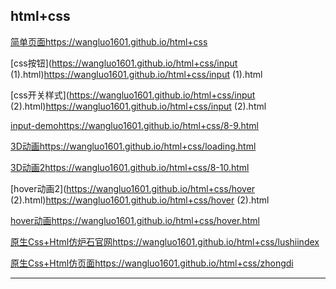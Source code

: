 ## html+css
[简单页面](https://wangluo1601.github.io/html+css)https://wangluo1601.github.io/html+css

[css按钮](https://wangluo1601.github.io/html+css/input (1).html)https://wangluo1601.github.io/html+css/input (1).html

[css开关样式](https://wangluo1601.github.io/html+css/input (2).html)https://wangluo1601.github.io/html+css/input (2).html

[input-demo](https://wangluo1601.github.io/html+css/8-9.html)https://wangluo1601.github.io/html+css/8-9.html

[3D动画](https://wangluo1601.github.io/html+css/loading.html)https://wangluo1601.github.io/html+css/loading.html

[3D动画2](https://wangluo1601.github.io/html+css/8-10.html)https://wangluo1601.github.io/html+css/8-10.html

[hover动画2](https://wangluo1601.github.io/html+css/hover (2).html)https://wangluo1601.github.io/html+css/hover (2).html

[hover动画](https://wangluo1601.github.io/html+css/hover.html)https://wangluo1601.github.io/html+css/hover.html

[原生Css+Html仿炉石官网](https://wangluo1601.github.io/html+css/lushiindex)https://wangluo1601.github.io/html+css/lushiindex

[原生Css+Html仿页面](https://wangluo1601.github.io/html+css/zhongdi)https://wangluo1601.github.io/html+css/zhongdi


------